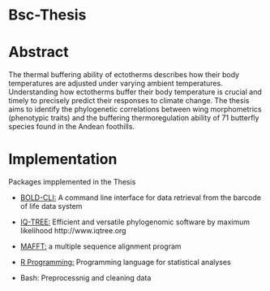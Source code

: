 # Bsc-Thesis
<h1>Abstract</h1>
<p> The thermal buffering ability of ectotherms describes how their body temperatures are adjusted under varying ambient temperatures. Understanding how ectotherms buffer their body temperature is crucial and timely to precisely predict their responses to climate change. The thesis aims to identify the phylogenetic correlations between wing morphometrics (phenotypic traits) and the buffering thermoregulation ability of 71 butterfly species found in the Andean foothills.</p>

<h1>Implementation</h1>
<p> Packages impplemented in the Thesis</p>

<ul>
  <li> <p> <a href="https://github.com/CNuge/BOLD-CLI" >BOLD-CLI:</a> A command line interface for data retrieval from the barcode of life data system </p>  </li>
 <li> <p><a href="https://github.com/Cibiv/IQ-TREE" >IQ-TREE:</a> Efficient and versatile phylogenomic software by maximum likelihood http://www.iqtree.org </p>   </li>
 <li><p><a href="https://github.com/GSLBiotech/mafft" >MAFFT:</a> a multiple sequence alignment program </p>  </li>
 <li><p><a href="https://github.com/GSLBiotech/mafft](https://www.r-project.org/" >R Programming:</a> Programming language for statistical analyses </p>  </li>
 <li><p>Bash: Preprocessnig and cleaning data</p>  </li>
  
</ul>


